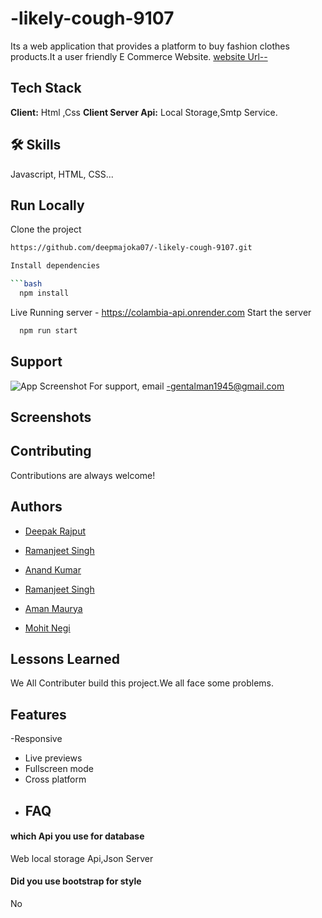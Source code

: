 # -likely-cough-9107

Its a web application that provides a platform to buy fashion clothes products.It a user friendly E Commerce Website.
[website Url--](https://sunny-pudding-42afd8.netlify.app/)
## Tech Stack
**Client:** Html ,Css
**Client Server Api:** Local Storage,Smtp Service.
## 🛠 Skills
Javascript, HTML, CSS...


## Run Locally

Clone the project
```bash
https://github.com/deepmajoka07/-likely-cough-9107.git

Install dependencies

```bash
  npm install
```
Live Running server  - https://colambia-api.onrender.com
Start the server

```bash
  npm run start
```
## Support
![App Screenshot](shorturl.at/CEPV1)
For support, email -gentalman1945@gmail.com 
## Screenshots
## Contributing

Contributions are always welcome!
## Authors

- [Deepak Rajput](https://github.com/deepmajoka07)

- [Ramanjeet Singh](https://github.com/gzbsingh)
- [Anand Kumar](https://github.com/Anandkr21)
- [Ramanjeet Singh](https://github.com/gzbsingh)
- [Aman Maurya](https://github.com/Amanmauryacode)
- [Mohit Negi](https://github.com/MOHITNEGI16)
## Lessons Learned

We All Contributer build this project.We all face some problems.
## Features

  -Responsive
- Live previews
- Fullscreen mode
- Cross platform
- ## FAQ

#### which Api you use for database

Web local storage Api,Json Server

#### Did you use bootstrap for style

No

